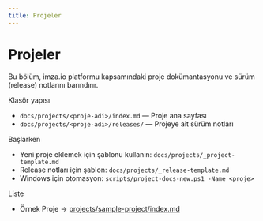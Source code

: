 ```yaml
---
title: Projeler
---
```


# Projeler

Bu bölüm, imza.io platformu kapsamındaki proje dokümantasyonu ve sürüm (release) notlarını barındırır.

Klasör yapısı
- `docs/projects/<proje-adi>/index.md` — Proje ana sayfası
- `docs/projects/<proje-adi>/releases/` — Projeye ait sürüm notları

Başlarken
- Yeni proje eklemek için şablonu kullanın: `docs/projects/_project-template.md`
- Release notları için şablon: `docs/projects/_release-template.md`
- Windows için otomasyon: `scripts/project-docs-new.ps1 -Name <proje>`

Liste

- Örnek Proje → [projects/sample-project/index.md](sample-project/index.md)

